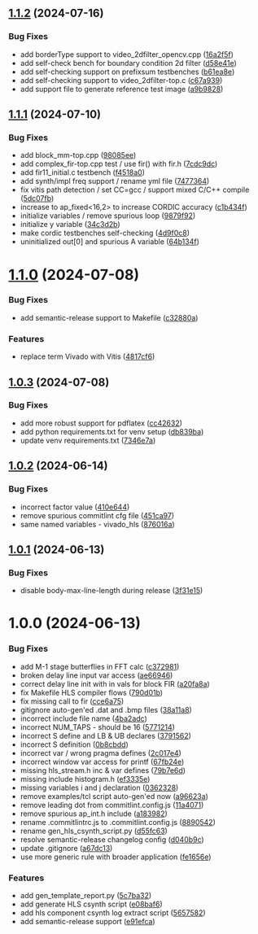 ## [1.1.2](https://gitenterprise.xilinx.com/mpettigr/pp4fpgas/compare/v1.1.1...v1.1.2) (2024-07-16)


### Bug Fixes

* add borderType support to video_2dfilter_opencv.cpp ([16a2f5f](https://gitenterprise.xilinx.com/mpettigr/pp4fpgas/commit/16a2f5fc9239f52fa5ff81dee9f08aaef01ea96e))
* add self-check bench for boundary condition 2d filter ([d58e41e](https://gitenterprise.xilinx.com/mpettigr/pp4fpgas/commit/d58e41e0d096aa43032ec88f9de4140511416941))
* add self-checking support on prefixsum testbenches ([b61ea8e](https://gitenterprise.xilinx.com/mpettigr/pp4fpgas/commit/b61ea8e59b14ece12c3c47607971a8f6e32fdd87))
* add self-checking support to video_2dfilter-top.c ([c67a939](https://gitenterprise.xilinx.com/mpettigr/pp4fpgas/commit/c67a9396c72ea17f8064d6e3ebf0d51e183861e5))
* add support file to generate reference test image ([a9b9828](https://gitenterprise.xilinx.com/mpettigr/pp4fpgas/commit/a9b9828518906ad38dfa4ff41efea526e1c6b6f1))

## [1.1.1](https://gitenterprise.xilinx.com/mpettigr/pp4fpgas/compare/v1.1.0...v1.1.1) (2024-07-10)


### Bug Fixes

* add block_mm-top.cpp ([98085ee](https://gitenterprise.xilinx.com/mpettigr/pp4fpgas/commit/98085ee903cf6d14f9ce53994f05bc5e9efe88fe))
* add complex_fir-top.cpp test / use fir() with fir.h ([7cdc9dc](https://gitenterprise.xilinx.com/mpettigr/pp4fpgas/commit/7cdc9dc0e038df2d69701927a1845e038d24ecd4))
* add fir11_initial.c testbench ([f4518a0](https://gitenterprise.xilinx.com/mpettigr/pp4fpgas/commit/f4518a073097c45bf62079f857b35991770bef19))
* add synth/impl freq support / rename yml file ([7477364](https://gitenterprise.xilinx.com/mpettigr/pp4fpgas/commit/74773644811a9de79383f25889bdee42064bcac1))
* fix vitis path detection / set CC=gcc / support mixed C/C++ compile ([5dc07fb](https://gitenterprise.xilinx.com/mpettigr/pp4fpgas/commit/5dc07fb80b4b890dd47cbb18de3d96910b9c0be0))
* increase to ap_fixed<16,2> to increase CORDIC accuracy ([c1b434f](https://gitenterprise.xilinx.com/mpettigr/pp4fpgas/commit/c1b434f8b130bc9333c1d374298f9c4d4d06f160))
* initialize variables / remove spurious loop ([9879f92](https://gitenterprise.xilinx.com/mpettigr/pp4fpgas/commit/9879f92ce430237e17b1b88d1dab75a100aa6f9d))
* initialize y variable ([34c3d2b](https://gitenterprise.xilinx.com/mpettigr/pp4fpgas/commit/34c3d2b8246c9404a918321b33f743a236266edc))
* make cordic testbenches self-checking ([4d9f0c8](https://gitenterprise.xilinx.com/mpettigr/pp4fpgas/commit/4d9f0c8f689ef5d2791ceb075c2705d8a9ef8c4d))
* uninitialized out[0] and spurious A variable ([64b134f](https://gitenterprise.xilinx.com/mpettigr/pp4fpgas/commit/64b134f28591659ebff47ad33ee85515fe751ae2))

# [1.1.0](https://gitenterprise.xilinx.com/mpettigr/pp4fpgas/compare/v1.0.3...v1.1.0) (2024-07-08)


### Bug Fixes

* add semantic-release support to Makefile ([c32880a](https://gitenterprise.xilinx.com/mpettigr/pp4fpgas/commit/c32880a912ba1824a1fd53ef1cd14699e987abc3))


### Features

* replace term Vivado with Vitis ([4817cf6](https://gitenterprise.xilinx.com/mpettigr/pp4fpgas/commit/4817cf6a23f959730abb297b7a0ed38b0c57375e))

## [1.0.3](https://gitenterprise.xilinx.com/mpettigr/pp4fpgas/compare/v1.0.2...v1.0.3) (2024-07-08)


### Bug Fixes

* add more robust support for pdflatex ([cc42632](https://gitenterprise.xilinx.com/mpettigr/pp4fpgas/commit/cc426329d0d4cba3ba3b052e9c6d99901c4fbf26))
* add python requirements.txt for venv setup ([db839ba](https://gitenterprise.xilinx.com/mpettigr/pp4fpgas/commit/db839ba3ebcade2a2b0bab48f821cd96db8d1b04))
* update venv requirements.txt ([7346e7a](https://gitenterprise.xilinx.com/mpettigr/pp4fpgas/commit/7346e7a35e608b94c401de1943197bb84a962e29))

## [1.0.2](https://gitenterprise.xilinx.com/mpettigr/pp4fpgas/compare/v1.0.1...v1.0.2) (2024-06-14)


### Bug Fixes

* incorrect factor value ([410e644](https://gitenterprise.xilinx.com/mpettigr/pp4fpgas/commit/410e64406de1b4398d8f2effc4653d962979388b))
* remove spurious commitlint cfg file ([451ca97](https://gitenterprise.xilinx.com/mpettigr/pp4fpgas/commit/451ca971628a8fe7ede4a65ee09b39f721bc5b31))
* same named variables - vivado_hls ([876016a](https://gitenterprise.xilinx.com/mpettigr/pp4fpgas/commit/876016aebc15d4589192cb06fc66b53d1c113498))

## [1.0.1](https://gitenterprise.xilinx.com/mpettigr/pp4fpgas/compare/v1.0.0...v1.0.1) (2024-06-13)


### Bug Fixes

* disable body-max-line-length during release ([3f31e15](https://gitenterprise.xilinx.com/mpettigr/pp4fpgas/commit/3f31e1591fae85f747db10d368b473de5e4d1185))

# 1.0.0 (2024-06-13)


### Bug Fixes

* add M-1 stage butterflies in FFT calc ([c372981](https://gitenterprise.xilinx.com/mpettigr/pp4fpgas/commit/c372981da21b96bf0cfc17f203846f26767775ac))
* broken delay line input var access ([ae66946](https://gitenterprise.xilinx.com/mpettigr/pp4fpgas/commit/ae66946e007550ab8af36274debc298d9b3c5edb))
* correct delay line init with in vals for block FIR ([a20fa8a](https://gitenterprise.xilinx.com/mpettigr/pp4fpgas/commit/a20fa8a9ca439be37bec06c75f6c9935085e0755))
* fix Makefile HLS compiler flows ([790d01b](https://gitenterprise.xilinx.com/mpettigr/pp4fpgas/commit/790d01b842b2a6bcf1d164ae40be6c125521186a))
* fix missing call to fir ([cce6a75](https://gitenterprise.xilinx.com/mpettigr/pp4fpgas/commit/cce6a75b303cde96a9c26bc5645055e7ea602edc))
* gitignore auto-gen'ed .dat and .bmp files ([38a11a8](https://gitenterprise.xilinx.com/mpettigr/pp4fpgas/commit/38a11a88141434efd4d9dff2ffc1c1f8cbc995a4))
* incorrect include file name ([4ba2adc](https://gitenterprise.xilinx.com/mpettigr/pp4fpgas/commit/4ba2adc488338b345d54124b9e91f9167290151d))
* incorrect NUM_TAPS - should be 16 ([5771214](https://gitenterprise.xilinx.com/mpettigr/pp4fpgas/commit/5771214b9ef93fa24757a66cfe10fc393e08c399))
* incorrect S define and LB & UB declares ([3791562](https://gitenterprise.xilinx.com/mpettigr/pp4fpgas/commit/3791562e0b6dda8664ed52cd970b54ae760f4a46))
* incorrect S definition ([0b8cbdd](https://gitenterprise.xilinx.com/mpettigr/pp4fpgas/commit/0b8cbdd3eaa30a95b09baad33da0d9173eb761c9))
* incorrect var / wrong pragma defines ([2c017e4](https://gitenterprise.xilinx.com/mpettigr/pp4fpgas/commit/2c017e48bd24a15b2b97eb4e3c228aec4505a670))
* incorrect window var access for printf ([67fb24e](https://gitenterprise.xilinx.com/mpettigr/pp4fpgas/commit/67fb24e3b9bab719dce0f0b9d6a2e0d1db24d024))
* missing hls_stream.h inc & var defines ([79b7e6d](https://gitenterprise.xilinx.com/mpettigr/pp4fpgas/commit/79b7e6d83f7578de1944fd15e761d87720c3dbae))
* missing include histogram.h ([ef3335e](https://gitenterprise.xilinx.com/mpettigr/pp4fpgas/commit/ef3335e96452b1caf5d83fffd5c35407ba549e55))
* missing variables i and j declaration ([0362328](https://gitenterprise.xilinx.com/mpettigr/pp4fpgas/commit/036232889663dd6dd23e7bb39331d3018dba3d93))
* remove examples/tcl script auto-gen'ed now ([a96623a](https://gitenterprise.xilinx.com/mpettigr/pp4fpgas/commit/a96623aa4adfc3bba50bd8765cbde4fcf198cff3))
* remove leading dot from commitlint.config.js ([11a4071](https://gitenterprise.xilinx.com/mpettigr/pp4fpgas/commit/11a4071ca44a9d600b14d387043d258d8e0893cd))
* remove spurious ap_int.h include ([a183982](https://gitenterprise.xilinx.com/mpettigr/pp4fpgas/commit/a183982ebaa1477557d55166268af4b98922dda9))
* rename .commitlintrc.js to .commitlint.config.js ([8890542](https://gitenterprise.xilinx.com/mpettigr/pp4fpgas/commit/88905424e0be06842df0f8d48977ed8802ed754e))
* rename gen_hls_csynth_script.py ([d55fc63](https://gitenterprise.xilinx.com/mpettigr/pp4fpgas/commit/d55fc63b2ce88f860cfdc955ad8dbf4510208ea3))
* resolve semantic-release changelog config ([d040b9c](https://gitenterprise.xilinx.com/mpettigr/pp4fpgas/commit/d040b9c200e8cafbb0c3b3850978799e34a2e687))
* update .gitignore ([a67dc13](https://gitenterprise.xilinx.com/mpettigr/pp4fpgas/commit/a67dc132a08b96bcd76b39d82d1f2a9568915f2a))
* use more generic rule with broader application ([fe1656e](https://gitenterprise.xilinx.com/mpettigr/pp4fpgas/commit/fe1656e4ed74469741b1af872cce7d41fd24b8bb))


### Features

* add gen_template_report.py ([5c7ba32](https://gitenterprise.xilinx.com/mpettigr/pp4fpgas/commit/5c7ba321fdc50288e5b0b86982e35a22f3acf4f3))
* add generate HLS csynth script ([e08baf6](https://gitenterprise.xilinx.com/mpettigr/pp4fpgas/commit/e08baf615ab4d0901563cece5f2425a6e0e8ff87))
* add hls component csynth log extract script ([5657582](https://gitenterprise.xilinx.com/mpettigr/pp4fpgas/commit/5657582ed3d2f4dd2c7a2756fd3d2d332f0d0022))
* add semantic-release support ([e91efca](https://gitenterprise.xilinx.com/mpettigr/pp4fpgas/commit/e91efca86caeb18718713012dec2e6df718caa90))
